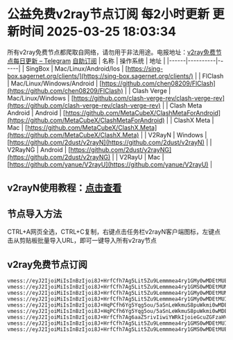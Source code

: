 # 公益免费v2ray节点订阅 每2小时更新 更新时间 2025-03-25 18:03:34
所有v2ray免费节点都爬取自网络，请勿用于非法用途。电报地址：[v2ray免费节点每日更新 – Telegram](https://t.me/just_do_chat) 
[自助订阅](https://share.colors.nyc.mn/)
| 名称 | 操作系统 | 地址 |
|------|----------|------|
| SingBox | Mac/Linux/Android/Ios | [https://sing-box.sagernet.org/clients/](https://sing-box.sagernet.org/clients/) |
| FlClash | Mac/Linux/Windows/Android | [https://github.com/chen08209/FlClash](https://github.com/chen08209/FlClash) |
| Clash Verge | Mac/Linux/Windows | [https://github.com/clash-verge-rev/clash-verge-rev](https://github.com/clash-verge-rev/clash-verge-rev) |
| Clash Meta Android | Android | [https://github.com/MetaCubeX/ClashMetaForAndroid](https://github.com/MetaCubeX/ClashMetaForAndroid) |
| ClashX Meta | Mac | [https://github.com/MetaCubeX/ClashX.Meta](https://github.com/MetaCubeX/ClashX.Meta) |
| V2RayN | Windows | [https://github.com/2dust/v2rayN](https://github.com/2dust/v2rayN) |
| V2RayNG | Android | [https://github.com/2dust/v2rayNG](https://github.com/2dust/v2rayNG) |
| V2RayU | Mac | [https://github.com/yanue/V2rayU](https://github.com/yanue/V2rayU) |
## v2rayN使用教程：[点击查看](https://blog.colors.nyc.mn/posts/how-to-use-v2rayn//)
## 节点导入方法
CTRL+A网页全选，CTRL+C复制，右键点击任务栏v2rayN客户端图标，左键点击从剪贴板批量导入URL，即可一键导入所有v2ray节点  
## v2ray免费节点订阅  
``` 
vmess://eyJ2IjoiMiIsInBzIjoi8J+HrfCfh7Ag5Lit5Zu9Lemmmea4ry1GMy0wMDEtMUEiLCJhZGQiOiIyMTIuMTkyLjEzLjY4IiwicG9ydCI6IjIzMDMwIiwidHlwZSI6Im5vbmUiLCJpZCI6IjY0ZGUwODhkLTFhMWMtNGQxMC1iZGRhLWQ3Y2U2OTQ0OTdhNCIsImFpZCI6IjAiLCJuZXQiOiJ3cyIsInBhdGgiOiIvIiwiaG9zdCI6IiIsInRscyI6IiJ9
vmess://eyJ2IjoiMiIsInBzIjoi8J+HrfCfh7Ag5Lit5Zu9Lemmmea4ry1GMS0wMDEtMUMiLCJhZGQiOiIyMTIuMTkyLjEyLjU2IiwicG9ydCI6IjIxMDMwIiwidHlwZSI6Im5vbmUiLCJpZCI6ImFjZTNlOTc2LTViMmQtNGI1Ny05NGJjLTNkMWY2OGY0NTU3NiIsImFpZCI6IjAiLCJuZXQiOiJ3cyIsInBhdGgiOiIvIiwiaG9zdCI6IiIsInRscyI6IiJ9
vmess://eyJ2IjoiMiIsInBzIjoi8J+HrfCfh7Ag5Lit5Zu9Lemmmea4ry1GMy0wMDEtMUMiLCJhZGQiOiIyMTIuMTkyLjEzLjY4IiwicG9ydCI6IjIzMDMwIiwidHlwZSI6Im5vbmUiLCJpZCI6ImFjZTNlOTc2LTViMmQtNGI1Ny05NGJjLTNkMWY2OGY0NTU3NiIsImFpZCI6IjAiLCJuZXQiOiJ3cyIsInBhdGgiOiIvIiwiaG9zdCI6IiIsInRscyI6IiJ9
vmess://eyJ2IjoiMiIsInBzIjoi8J+HrfCfh7Ag5Lit5Zu9Lemmmea4ry1GMy0wMDEtMUIiLCJhZGQiOiIyMTIuMTkyLjEzLjY4IiwicG9ydCI6IjIzMDMwIiwidHlwZSI6Im5vbmUiLCJpZCI6ImIxZGI3YTk2LTI5YWQtNGQzYy05YjY3LTllY2QwOTE5YmQ4NyIsImFpZCI6IjAiLCJuZXQiOiJ3cyIsInBhdGgiOiIvIiwiaG9zdCI6IiIsInRscyI6IiJ9
vmess://eyJ2IjoiMiIsInBzIjoi8J+HqPCfh6Yg5Yqg5ou/5aSnLeWkmuS8puWkmi0wMDEtMUEiLCJhZGQiOiI1MC4xMTQuMTc3LjE0NSIsInBvcnQiOiIyMDAzMCIsInR5cGUiOiJub25lIiwiaWQiOiI2NGRlMDg4ZC0xYTFjLTRkMTAtYmRkYS1kN2NlNjk0NDk3YTQiLCJhaWQiOiIwIiwibmV0Ijoid3MiLCJwYXRoIjoiLyIsImhvc3QiOiIiLCJ0bHMiOiIifQ==
vmess://eyJ2IjoiMiIsInBzIjoi8J+HqPCfh6Yg5Yqg5ou/5aSnLeWkmuS8puWkmi0wMDEtMUMiLCJhZGQiOiI1MC4xMTQuMTc3LjE0NSIsInBvcnQiOiIyMDAzMCIsInR5cGUiOiJub25lIiwiaWQiOiJhY2UzZTk3Ni01YjJkLTRiNTctOTRiYy0zZDFmNjhmNDU1NzYiLCJhaWQiOiIwIiwibmV0Ijoid3MiLCJwYXRoIjoiLyIsImhvc3QiOiIiLCJ0bHMiOiIifQ==
vmess://eyJ2IjoiMiIsInBzIjoi8J+HrfCfh7Ag6aaZ5rivIiwiYWRkIjoieGcuZGFzaHVhaS5jeW91IiwicG9ydCI6IjE5OTAxIiwidHlwZSI6Im5vbmUiLCJpZCI6IjIwY2U0Mzg3LWExZmYtNGVkMC04MmRkLTVmZDkxOGMyZTRjMiIsImFpZCI6IjAiLCJuZXQiOiJ0Y3AiLCJwYXRoIjoiLyIsImhvc3QiOiJ4Zy5kYXNodWFpLmN5b3UiLCJ0bHMiOiIifQ==
vmess://eyJ2IjoiMiIsInBzIjoi8J+HrfCfh7Ag5Lit5Zu9Lemmmea4ry1GMS0wMDEtMUIiLCJhZGQiOiIyMTIuMTkyLjEyLjU2IiwicG9ydCI6IjIxMDMwIiwidHlwZSI6Im5vbmUiLCJpZCI6ImIxZGI3YTk2LTI5YWQtNGQzYy05YjY3LTllY2QwOTE5YmQ4NyIsImFpZCI6IjAiLCJuZXQiOiJ3cyIsInBhdGgiOiIvIiwiaG9zdCI6IiIsInRscyI6IiJ9
vmess://eyJ2IjoiMiIsInBzIjoi8J+HrfCfh7Ag5Lit5Zu9Lemmmea4ry1GMS0wMDEtMUEiLCJhZGQiOiIyMTIuMTkyLjEyLjU2IiwicG9ydCI6IjIxMDMwIiwidHlwZSI6Im5vbmUiLCJpZCI6IjY0ZGUwODhkLTFhMWMtNGQxMC1iZGRhLWQ3Y2U2OTQ0OTdhNCIsImFpZCI6IjAiLCJuZXQiOiJ3cyIsInBhdGgiOiIvIiwiaG9zdCI6IiIsInRscyI6IiJ9
```

